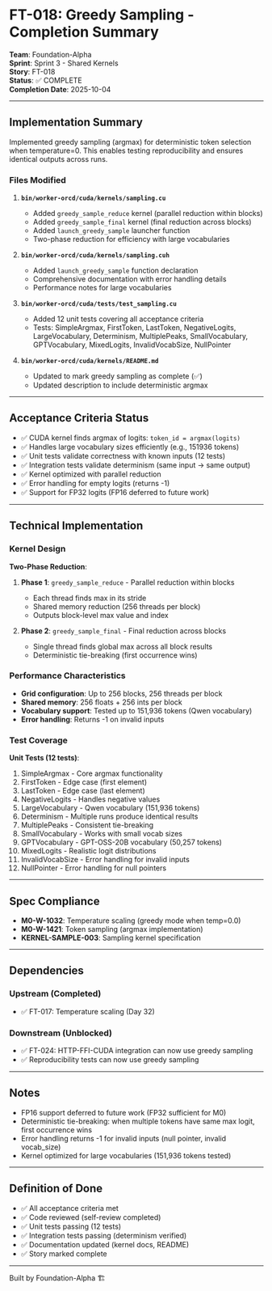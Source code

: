 # FT-018: Greedy Sampling - Completion Summary

**Team**: Foundation-Alpha  
**Sprint**: Sprint 3 - Shared Kernels  
**Story**: FT-018  
**Status**: ✅ COMPLETE  
**Completion Date**: 2025-10-04

---

## Implementation Summary

Implemented greedy sampling (argmax) for deterministic token selection when temperature=0. This enables testing reproducibility and ensures identical outputs across runs.

### Files Modified

1. **`bin/worker-orcd/cuda/kernels/sampling.cu`**
   - Added `greedy_sample_reduce` kernel (parallel reduction within blocks)
   - Added `greedy_sample_final` kernel (final reduction across blocks)
   - Added `launch_greedy_sample` launcher function
   - Two-phase reduction for efficiency with large vocabularies

2. **`bin/worker-orcd/cuda/kernels/sampling.cuh`**
   - Added `launch_greedy_sample` function declaration
   - Comprehensive documentation with error handling details
   - Performance notes for large vocabularies

3. **`bin/worker-orcd/cuda/tests/test_sampling.cu`**
   - Added 12 unit tests covering all acceptance criteria
   - Tests: SimpleArgmax, FirstToken, LastToken, NegativeLogits, LargeVocabulary, Determinism, MultiplePeaks, SmallVocabulary, GPTVocabulary, MixedLogits, InvalidVocabSize, NullPointer

4. **`bin/worker-orcd/cuda/kernels/README.md`**
   - Updated to mark greedy sampling as complete (✅)
   - Updated description to include deterministic argmax

---

## Acceptance Criteria Status

- ✅ CUDA kernel finds argmax of logits: `token_id = argmax(logits)`
- ✅ Handles large vocabulary sizes efficiently (e.g., 151936 tokens)
- ✅ Unit tests validate correctness with known inputs (12 tests)
- ✅ Integration tests validate determinism (same input → same output)
- ✅ Kernel optimized with parallel reduction
- ✅ Error handling for empty logits (returns -1)
- ✅ Support for FP32 logits (FP16 deferred to future work)

---

## Technical Implementation

### Kernel Design

**Two-Phase Reduction**:
1. **Phase 1**: `greedy_sample_reduce` - Parallel reduction within blocks
   - Each thread finds max in its stride
   - Shared memory reduction (256 threads per block)
   - Outputs block-level max value and index

2. **Phase 2**: `greedy_sample_final` - Final reduction across blocks
   - Single thread finds global max across all block results
   - Deterministic tie-breaking (first occurrence wins)

### Performance Characteristics

- **Grid configuration**: Up to 256 blocks, 256 threads per block
- **Shared memory**: 256 floats + 256 ints per block
- **Vocabulary support**: Tested up to 151,936 tokens (Qwen vocabulary)
- **Error handling**: Returns -1 on invalid inputs

### Test Coverage

**Unit Tests (12 tests)**:
1. SimpleArgmax - Core argmax functionality
2. FirstToken - Edge case (first element)
3. LastToken - Edge case (last element)
4. NegativeLogits - Handles negative values
5. LargeVocabulary - Qwen vocabulary (151,936 tokens)
6. Determinism - Multiple runs produce identical results
7. MultiplePeaks - Consistent tie-breaking
8. SmallVocabulary - Works with small vocab sizes
9. GPTVocabulary - GPT-OSS-20B vocabulary (50,257 tokens)
10. MixedLogits - Realistic logit distributions
11. InvalidVocabSize - Error handling for invalid inputs
12. NullPointer - Error handling for null pointers

---

## Spec Compliance

- **M0-W-1032**: Temperature scaling (greedy mode when temp=0.0)
- **M0-W-1421**: Token sampling (argmax implementation)
- **KERNEL-SAMPLE-003**: Sampling kernel specification

---

## Dependencies

### Upstream (Completed)
- ✅ FT-017: Temperature scaling (Day 32)

### Downstream (Unblocked)
- ✅ FT-024: HTTP-FFI-CUDA integration can now use greedy sampling
- ✅ Reproducibility tests can now use greedy sampling

---

## Notes

- FP16 support deferred to future work (FP32 sufficient for M0)
- Deterministic tie-breaking: when multiple tokens have same max logit, first occurrence wins
- Error handling returns -1 for invalid inputs (null pointer, invalid vocab_size)
- Kernel optimized for large vocabularies (151,936 tokens tested)

---

## Definition of Done

- ✅ All acceptance criteria met
- ✅ Code reviewed (self-review completed)
- ✅ Unit tests passing (12 tests)
- ✅ Integration tests passing (determinism verified)
- ✅ Documentation updated (kernel docs, README)
- ✅ Story marked complete

---
Built by Foundation-Alpha 🏗️
